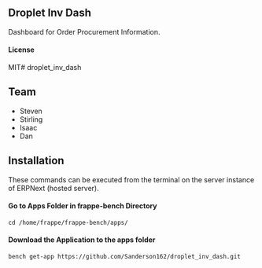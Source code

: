 ## Droplet Inv Dash

Dashboard for Order Procurement Information.

#### License

MIT# droplet_inv_dash

## Team
- Steven
- Stirling
- Isaac
- Dan

## Installation
These commands can be executed from the terminal on the server instance of ERPNext (hosted server).

#### Go to Apps Folder in frappe-bench Directory
```cd /home/frappe/frappe-bench/apps/```

#### Download the Application to the apps folder
```bench get-app https://github.com/Sanderson162/droplet_inv_dash.git```
